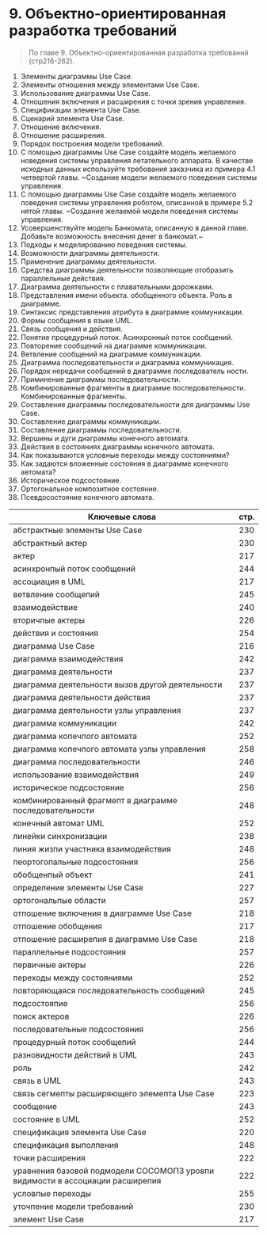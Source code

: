 # 9. Объектно-ориентированная разработка требований
> По главе 9. Объектно-ориентированная разработка требований (стр216-262).

1. Элементы диаграммы Use Case.
2. Элементы отношения между элементами Use Case.
3. Использование диаграммы Use Case.
4. Отношения включения и расширения с точки зрения унравления.
5. Спецификации элемента Use Case. 
6. Сценарий элемента Use Case.
7. Отношение включения.
8. Отношение расширения.
9. Порядок построения модели требований.
10. С помощью диаграммы Use Case создайте модель желаемого новедения системы управления летательного аппарата. В качестве исходных данных используйте требования заказчика из примера 4.1 четвертой главы. ~Создание модели желаемого поведения системы управления.
11. С помощью диаграммы Use Case создайте модель желаемого поведения системы управления роботом, описанной в примере 5.2 нятой главы. ~Создание желаемой модели поведения системы управления.
12. Усовершенствуйте модель Банкомата, описанную в данной главе. Добавьте возможность внесения денег в банкомат.~
13. Подходы к моделированию поведения системы.
14. Возможности диаграммы деятельности.
15. Применение диаграммы деятельности.
16. Средства диаграммы деятельности позволяющие отобразить параллельные действия.
17. Диаграмма деятельности с плавательными дорожками.
18. Представления имени объекта. обобщенного объекта. Роль в диаграмме.
19. Синтаксис представления атрибута в диаграмме коммуникации.
20. Формы сообщения в языке UML.
21. Связь сообщения и действия.
22. Понятие процедурный поток. Асинхронный поток сообщений.
23. Повторение сообщений на диаграмме коммуникации.
24. Ветвление сообщений на диаграмме коммуникации.
25. Диаграмма последовательности и диаграмма коммуникация.
26. Порядок нередачи сообщений в диаграмме последователь ности.
27. Приминение диаграммы последовательности.
28. Комбинированные фрагменты в диаграмме последовательности. Комбинированные фрагменты.
29. Составление диаграммы последовательности для диаграммы Use Case.
30. Составление диаграммы коммуникации.
31. Составление диаграммы последовательности.
32. Вершины и дуги диаграммы конечного автомата.
33. Действия в состояниях диаграммы конечного автомата.
34. Как показываются условные переходы между состояниями?
35. Как задаются вложенные состояния в диаграмме конечного автомата?
36. Историческое подсостояние.
37. Ортогональное композитное состояние.
38. Псевдосостояние конечного автомата.

Ключевые слова | стр.
-----|-----
абстрактные элементы Use Case |							230
абстрактный	актер | 								230
актер | 											217
асинхронпый поток сообщений |							244
ассоциация 	в UML |								217
ветвление сообщепий |									245
взаимодействие |										240
вторичпые актеры |									226
действия	и состояния |								254
диаграмма	Use Case |									216
диаграмма	взаимодействия |								242
диаграмма	деятельности |								237
диаграмма	деятельности	вызов другой деятельности |			237
диаграмма	деятельности	действия |						237
диаграмма	деятельности	узлы управления |					237
диаграмма	коммуникации |								242
диаграмма	копечпого автомата |							252
диаграмма	копечпого автомата	узлы управления |				258
диаграмма	последовательности |							246
использование взаимодействия | 							249
историческое подсостояние | 								256
комбинированный фрагмепт	в диаграмме последовательности |  		248
конечный автомат UML |  								252
линейки синхронизации | 								238
линия жизпи участника взаимодействия | 						248
пеортогопальные подсостояния |  							256
обобщенпый объект |  									241
определение	элементы Use Case |  						227
ортогональпые области |  								257
отпошение	включения в диаграмме Use Case | 					218
отпошение	обобщения | 									217
отпошение	расширепия в диаграмме Use Case |  				218
параллельные подсостояния |  								257
первичные актеры |  									226
переходы между состояниями |  							252
повторяющаяся последовательность	сообщений |  			245
подсостояпие |  										256
поиск актеров |  										226
последовательные подсостояния |  							256
процедурный поток сообщепий |  							244
разновидности действий в UML |  							243
роль | 												242
связь 	в UML |										243
связь 	сегмепты расширяющего элемепта Use Case | 				223
сообщение | 											243
состояние 	в UML | 									252
спецификация	элемента Use Case | 						220
спецификация выполпения | 								248
точки расширения |  									222
уравнения базовой подмодели СОСОМОПЗ уровпи видимости в ассоциации  	расширепия |  									222
условпые переходы |  									255
уточпение модели требований | 							230
элемент Use Case |  									217

